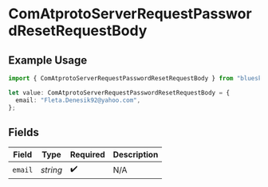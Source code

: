 # ComAtprotoServerRequestPasswordResetRequestBody

## Example Usage

```typescript
import { ComAtprotoServerRequestPasswordResetRequestBody } from "bluesky/models/operations";

let value: ComAtprotoServerRequestPasswordResetRequestBody = {
  email: "Fleta.Denesik92@yahoo.com",
};
```

## Fields

| Field              | Type               | Required           | Description        |
| ------------------ | ------------------ | ------------------ | ------------------ |
| `email`            | *string*           | :heavy_check_mark: | N/A                |